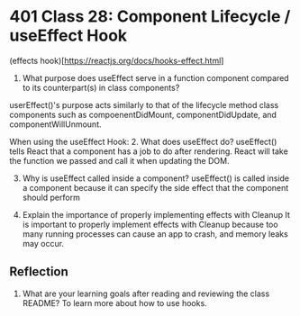 # 401 Class 28: Component Lifecycle / useEffect Hook

(effects hook)[https://reactjs.org/docs/hooks-effect.html]

1. What purpose does useEffect serve in a function component compared to its counterpart(s) in class components?

userEffect()'s purpose acts similarly to that of the lifecycle method class components such as compoenentDidMount, componentDidUpdate, and componentWillUnmount.

When using the useEffect Hook:
2. What does useEffect do?
useEffect() tells React that a component has a job to do after rendering. React will take the function we passed and call it when updating the DOM.

3. Why is useEffect called inside a component?
useEffect() is called inside a component because it can specify the side effect that the component should perform  

5. Explain the importance of properly implementing effects with Cleanup
It is important to properly implement effects with Cleanup because too many running processes can cause an app to crash, and memory leaks may occur.

## Reflection
1. What are your learning goals after reading and reviewing the class README?
To learn more about how to use hooks.
